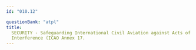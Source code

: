 ```yaml
---
id: "010.12"

questionBank: "atpl"
title:
  SECURITY - Safeguarding International Civil Aviation against Acts of Unlawful
  Interference (ICAO Annex 17.
---
```

